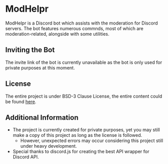 # ModHelpr
ModHelpr is a Discord bot which assists with the moderation for Discord servers. The bot features numerous commnds, most of which are moderation-related, alongside with some utilities.

## Inviting the Bot
The invite link of the bot is currently unavailable as the bot is only used for private purposes at this moment.

## License
The entire project is under BSD-3 Clause License, the entire content could be found [here](./LICENSE).

## Additional Information
- The project is currently created for private purposes, yet you may still make a copy of this project as long as the license is followed.
  - However, unexpected errors may occur considering this project still under heavy development.
- Special thanks to discord.js for creating the best API wrapper for Discord API.

